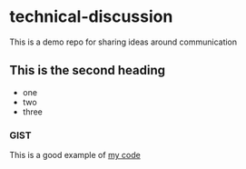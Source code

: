 # technical-discussion
This is a demo repo for sharing ideas around communication

## This is the second heading

* one
* two
* three

### GIST

This is a good example of [my code](https://gist.github.com/BeastAJ89/20cac46dd27ff359403327c5ab5cca78)
